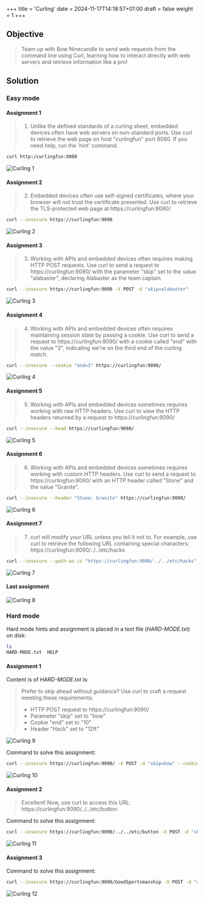 +++
title = 'Curling'
date = 2024-11-17T14:18:57+01:00
draft = false
weight = 1
+++


## Objective 
> Team up with Bow Ninecandle to send web requests from the command line using Curl, learning how to interact directly with web servers and retrieve information like a pro!

## Solution

### Easy mode

#### Assignment 1

> 1) Unlike the defined standards of a curling sheet, embedded devices often have web servers on non-standard ports.  Use curl to retrieve the web page on host "curlingfun" port 8080.
> If you need help, run the 'hint' command.

```bash
curl http:/curlingfun:8080
```

![Curling 1](/images/act1/curling-1.png)

#### Assignment 2 

> 2) Embedded devices often use self-signed certificates, where your browser will not trust the certificate presented.  Use curl to retrieve the TLS-protected web page at https://curlingfun:9090/

```bash
curl --insecure https://curlingfun:9090
```

![Curling 2](/images/act1/curling-2.png)

#### Assignment 3

> 3) Working with APIs and embedded devices often requires making HTTP POST requests. Use curl to send a request to https://curlingfun:9090/ with the parameter "skip" set to the value "alabaster", declaring Alabaster as the team captain.

```bash
curl --insecure https://curlingfun:9090 -X POST -d "skip=alabaster"
```

![Curling 3](/images/act1/curling-3.png)

#### Assignment 4

> 4) Working with APIs and embedded devices often requires maintaining session state by passing a cookie.  Use curl to send a request to https://curlingfun:9090/ with a cookie called "end" with the value "3", indicating we're on the third end of the curling match.

```bash
curl --insecure --cookie "end=3" https://curlingfun:9090/
```
![Curling 4](/images/act1/curling-4.png)

#### Assignment 5

> 5) Working with APIs and embedded devices sometimes requires working with raw HTTP headers.  Use curl to view the HTTP headers returned by a request to https://curlingfun:9090/

```bash
curl --insecure --head https://curlingfun:9090/
```

![Curling 5](/images/act1/curling-5.png)

#### Assignment 6

> 6) Working with APIs and embedded devices sometimes requires working with custom HTTP headers.  Use curl to send a request to https://curlingfun:9090/ with an HTTP header called "Stone" and the value "Granite".

```bash
curl --insecure --header "Stone: Granite" https://curlingfun:9090/
```

![Curling 6](/images/act1/curling-6.png)

#### Assignment 7

> 7) curl will modify your URL unless you tell it not to.  For example, use curl to retrieve the following URL containing special characters: https://curlingfun:9090/../../etc/hacks

```bash
curl --insecure --path-as-is "https://curlingfun:9090/../../etc/hacks"
```

![Curling 7](/images/act1/curling-7.png)

#### Last assignment 

![Curling 8](/images/act1/curling-8.png)

### Hard mode

Hard mode hints and assignment is placed in a text file (_HARD-MODE.txt_) on disk: 

```bash
ls
HARD-MODE.txt  HELP
```

#### Assignment 1

Content is of _HARD-MODE.txt_ is:

> Prefer to skip ahead without guidance?  Use curl to craft a request meeting these requirements:
> 
> - HTTP POST request to https://curlingfun:9090/
> - Parameter "skip" set to "bow"
> - Cookie "end" set to "10"
> - Header "Hack" set to "12ft"

![Curling 9 ](/images/act1/curling-9.png)

Command to solve this assignment:

```bash
curl --insecure https://curlingfun:9090/ -X POST -d "skip=bow" --cookie "end=10" --header "Hack: 12ft"
```

![Curling 10 ](/images/act1/curling-10.png)

#### Assignment 2

> Excellent!  Now, use curl to access this URL: https://curlingfun:9090/../../etc/button

Command to solve this assignment:

```bash
curl --insecure https://curlingfun:9090/../../etc/button -X POST -d "skip=bow" --cookie "end=10" --header "Hack: 12ft" --path-as-is
```

![Curling 11](/images/act1/curling-11.png)

#### Assignment 3

Command to solve this assignment:

```bash
curl --insecure https://curlingfun:9090/GoodSportsmanship -X POST -d "skip=bow" --cookie "end=10" --header "Hack: 12ft" --path-as-is -L
```

![Curling 12](/images/act1/curling-12.png)

